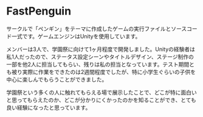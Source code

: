 # FastPenguin
サークルで「ペンギン」をテーマに作成したゲームの実行ファイルとソースコード一式です。ゲームエンジンはUnityを使用しています。

メンバーは3人で、学園祭に向けて1ヶ月程度で開発しました。Unityの経験者は私1人だったので、ステータス設定シーンやタイトルデザイン、ステージ制作の一部を他2人に担当してもらい、残りは私の担当となっています。テスト期間とも被り実際に作業をできたのは2週間程度でしたが、特に小学生ぐらいの子供を中心に楽しんでもらうことができました。

学園祭という多くの人に触れてもらえる場で展示したことで、どこが特に面白いと思ってもらえたのか、どこが分かりにくかったのかを知ることができ、とても良い経験になったと思っています。